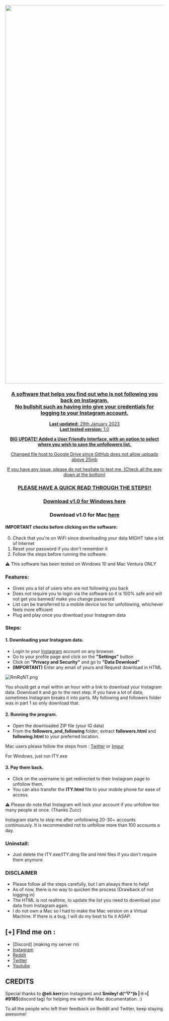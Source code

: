 
<center>
    <p><a href="https://www.instagram.com/jj4giya"><img src="https://i1.lensdump.com/i/T8OSpM.png" border="0" width="1200" /></a</p>
    <h3 align="center">A software that helps you find out who is not following you back on Instagram.<br>No bullshit such as having into give your credentials for logging to your Instagram account.</br></h3>
    <p align="center">
        <strong>Last updated:</strong> 29th January 2023<br>
        <strong>Last tested version:</strong> 1.0
    </p> 
    <p align="center"><b> BIG UPDATE! Added a User Friendly Interface, with an option to select where you wish to save the unfollowers list. </b></p>
    <p align="center">Changed file host to Google Drive since GitHub does not allow uploads above 25mb</p>
    <p align="center">If you have any issue, please do not hesitate to text me. (Check all the way down at the bottom)</p>

<h3 align="center">PLEASE HAVE A QUICK READ THROUGH THE STEPS!!</h2>

### Download v1.0 for Windows [here](https://drive.google.com/drive/folders/1igWDfPvER_y0x9mTKVdKpSgDQXZ0Hl6p?usp=share_link)
### Download v1.0 for Mac [here](https://drive.google.com/file/d/1YQ0mQcjL3_ftGXs943edUsQjrLo1q2uC/view?usp=share_link)

</center>

#### IMPORTANT checks before clicking on the software:

0. Check that you're on WiFi since downloading your data MIGHT take a lot of Internet
1. Reset your password if you don't remember it
2. Follow the steps before running the software.

:warning: This software has been tested on Windows 10 and Mac Ventura ONLY

### Features:

- Gives you a list of users who are not following you back
- Does not require you to login via the software so it is 100% safe and will not get you banned/ make you change password
- List can be transferred to a mobile device too for unfollowing, whichever feels more efficient
- Plug and play once you download your Instagram data

### Steps:

#### 1. Downloading your Instagram data.
- Login to your [Instagram](https://www.instagram.com) account on any browser.
- Go to your profile page and click on the **"Settings"** button
- Click on **"Privacy and Security"** and go to **"Data Download"**
- **(IMPORTANT)** Enter any email of yours and Request download in HTML 

<img src="https://i3.lensdump.com/i/T8Ov0a.png" alt="RmRqNT.png" border="0" />

You should get a mail within an hour with a link to download your Instagram data. Download it and go to the next step.
If you have a lot of data, sometimes Instagram breaks it into parts. My following and followers folder was in part 1 so only download that.


#### 2. Running the program.
- Open the downloaded ZIP file (your IG data)
- From the **followers_and_following** folder, extract **followers.html** and **following.html** to your preferred location.

Mac users please follow the steps from : [Twitter](https://twitter.com/jj4giya/status/1619604566248673281?s=20) or [Imgur](https://imgur.com/a/i3uUeFq)

For Windows, just run ITY.exe 

#### 3. Pay them back.
- Click on the username to get redirected to their Instagram page to unfollow them.
- You can also transfer the **ITY.html** file to your mobile phone for ease of access.

:warning: Please do note that Instagram will lock your account if you unfollow too many people at once. (Thanks Zucc)
<p> Instagram starts to stop me after unfollowing 20-30+ accounts continuously. It is recommended not to unfollow more than 100 accounts a day. </p>
  
### Uninstall:

- Just delete the ITY.exe/ITY.dmg file and html files if you don't require them anymore

### DISCLAIMER

- Please follow all the steps carefully, but I am always there to help!
- As of now, there is no way to quicken the process (Drawback of not logging in)
- The HTML is not realtime, to update the list you need to download your data from Instagram again.
- I do not own a Mac so I had to make the Mac version on a Virtual Machine. If there is a bug, I will do my best to fix it ASAP.

## [+] FInd me on :

- [Discord] (making my server rn)
- [Instagram](https://www.instagram.com/jj4giya/)
- [Reddit](https://www.reddit.com/user/jj4giya)
- [Twitter](https://twitter.com/jj4giya)
- [Youtube](https://www.youtube.com/channel/UCG8YgzTPkf2_fHzCevN5j6w)

## CREDITS 

<p>Special thanks to <strong>@eli.kerr</strong>(on Instagram) and <strong>Smiley! d(^▽^)b |☼≡|
#9185</strong>(discord tag) for helping me with the Mac documentation. :)</p>
<p>To all the people who left their feedback on Reddit and Twitter, keep staying awesome!</p>
